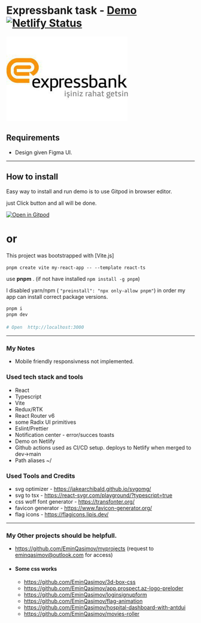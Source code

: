 # Expressbank task - [Demo](https://expressbank-task.netlify.app) [![Netlify Status](https://api.netlify.com/api/v1/badges/9c31b5cf-5669-452a-b959-f1fe3affc6b9/deploy-status)](https://app.netlify.com/sites/expressbank-task/deploys)

![](./public/expressbank-logo.jpg)

## Requirements

- Design given Figma UI.

---

## How to install

Easy way to install and run demo is to use Gitpod in browser editor.

just Click button and all will be done.

[![Open in Gitpod](https://gitpod.io/button/open-in-gitpod.svg)](https://gitpod.io/#https://github.com/EminQasimov/expressbank-task)

# or

This project was bootstrapped with [Vite.js]

`pnpm create vite my-react-app -- --template react-ts`

use **pnpm** . (if not have installed `npm install -g pnpm`)

I disabled yarn/npm ( `"preinstall": "npx only-allow pnpm"`) in order my app can install correct package versions.

```bash
pnpm i
pnpm dev

# Open  http://localhost:3000
```

---

### My Notes

- Mobile friendly responsivness not implemented.

### Used tech stack and tools

- React
- Typescript
- Vite
- Redux/RTK
- React Router v6
- some Radix UI primitives
- Eslint/Prettier
- Notification center - error/succes toasts
- Demo on Netlify
- Github actions used as CI/CD setup. deploys to Netlify when merged to dev->main
- Path aliases ~/

### Used Tools and Credits

- svg optimizer - https://jakearchibald.github.io/svgomg/
- svg to tsx - https://react-svgr.com/playground/?typescript=true
- css woff font generator - https://transfonter.org/
- favicon generator - https://www.favicon-generator.org/
- flag icons - https://flagicons.lipis.dev/

---

### My Other projects should be helpfull.

- https://github.com/EminQasimov/myprojects (request to eminqasimov@outlook.com for access)

- #### Some css works

  - https://github.com/EminQasimov/3d-box-css
  - https://github.com/EminQasimov/app.prospect.az-logo-preloder
  - https://github.com/EminQasimov/loginsignupform
  - https://github.com/EminQasimov/flag-animation
  - https://github.com/EminQasimov/hospital-dashboard-with-antdui
  - https://github.com/EminQasimov/movies-roller
